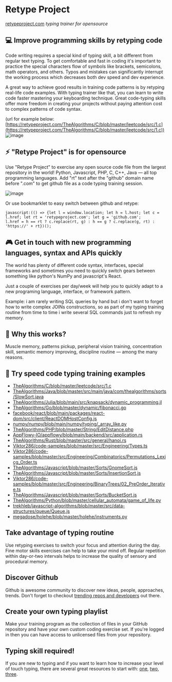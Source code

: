 # Retype Project

[retypeproject.com](https://retypeproject.com/) _typing trainer for opensource_

## :computer: Improve programming skills by retyping code

Code writing requires a special kind of typing skill, a bit different from regular text typing. To get comfortable and fast in coding it's important to practice the special characters flow of symbols like brackets, semicolons, math operators, and others. Typos and mistakes can significantly interrupt the working process which decreases both dev speed and dev experience.

A great way to achieve good results in training code patterns is by retyping real-life code examples. With typing trainer like that, you can learn to write code faster mastering your keyboarding technique. Great code-typing skills offer more freedom in creating your projects without paying attention cost to complex patterns of code syntax.

(url for example below: [https://retypeproject.com/TheAlgorithms/C/blob/master/leetcode/src/1.c](https://retypeproject.com/TheAlgorithms/C/blob/master/leetcode/src/1.c))
![image](https://user-images.githubusercontent.com/13506547/150652323-225dc326-1ce4-466a-b4e3-e28d304b4bd5.png)


## :zap: "Retype Project" is for opensource
Use "Retype Project" to exercise any open source code file from the largest repository in the world!
Python, Javascript, PHP, C, C++, Java — all top programming languages.
Add "rt" text after the "github" domain name before ".com" to get github file as a code typing training session.

![image](https://user-images.githubusercontent.com/13506547/150652550-bff87433-f272-479a-a0e2-e97cad0280e2.png)



Or use bookmarklet to easy switch between github and retype:
```
javascript:(() => {let l = window.location; let h = l.host; let c = l.href; let rt = 'retypeproject.com'; let g = 'github.com';
l.href = h == rt ? c.replace(rt, g) : h == g ? c.replace(g, rt) : 'https://' + rt})();
```

## :video_game: Get in touch with new programming languages, syntax and APIs quickly
The world has plenty of different code syntax, interfaces, special frameworks and sometimes you need to quickly switch gears between something like python's NumPy and javascript's React.

Just a couple of exercises per day/week will help you to quickly adapt to a new programing language, interface, or framework pattern.

Example: i am rarely writing SQL queries by hand but i don't want to forget how to write complex JOINs constructions, so as part of my typing training routine from time to time i write several SQL commands just to refresh my memory.

## :mechanical_arm: Why this works?
Muscle memory, patterns pickup, peripheral vision training, concentration skill, semantic memory improving, discipline routine — among the many reasons.

## :eyes: Try speed code typing training examples
- [TheAlgorithms/C/blob/master/leetcode/src/1.c](https://retypeproject.com/TheAlgorithms/C/blob/master/leetcode/src/1.c)
- [TheAlgorithms/Java/blob/master/src/main/java/com/thealgorithms/sorts/SlowSort.java](https://retypeproject.com/TheAlgorithms/Java/blob/master/src/main/java/com/thealgorithms/sorts/SlowSort.java)
- [TheAlgorithms/Julia/blob/main/src/knapsack/dynamic_programming.jl](https://retypeproject.com/TheAlgorithms/Julia/blob/main/src/knapsack/dynamic_programming.jl)
- [TheAlgorithms/Go/blob/master/dynamic/fibonacci.go](https://retypeproject.com/TheAlgorithms/Go/blob/master/dynamic/fibonacci.go)
- [facebook/react/blob/main/packages/react-dom/src/client/ReactDOMHostConfig.js](https://retypeproject.com/facebook/react/blob/main/packages/react-dom/src/client/ReactDOMHostConfig.js)
- [numpy/numpy/blob/main/numpy/typing/_array_like.py](https://retypeproject.com/numpy/numpy/blob/main/numpy/typing/_array_like.py)
- [TheAlgorithms/PHP/blob/master/String/EditDistance.php](https://retypeproject.com/TheAlgorithms/PHP/blob/master/String/EditDistance.php)
- [AppFlowy-IO/appflowy/blob/main/backend/src/application.rs](https://retypeproject.com/AppFlowy-IO/appflowy/blob/main/backend/src/application.rs)
- [TheAlgorithms/Rust/blob/master/src/general/hanoi.rs](https://retypeproject.com/TheAlgorithms/Rust/blob/master/src/general/hanoi.rs)
- [Viktor286/code-samples/blob/master/src/Engineering/Types.ts](https://retypeproject.com/Viktor286/code-samples/blob/master/src/Engineering/Types.ts)
- [Viktor286/code-samples/blob/master/src/Engineering/Combinatorics/Permutations_Lexicg_Order.ts](https://retypeproject.com/Viktor286/code-samples/blob/master/src/Engineering/Combinatorics/Permutations_Lexicg_Order.ts)
- [TheAlgorithms/Javascript/blob/master/Sorts/GnomeSort.js](https://retypeproject.com/TheAlgorithms/Javascript/blob/master/Sorts/GnomeSort.js)
- [TheAlgorithms/Javascript/blob/master/Sorts/InsertionSort.js](https://retypeproject.com/TheAlgorithms/Javascript/blob/master/Sorts/InsertionSort.js)
- [Viktor286/code-samples/blob/master/src/Engineering/BinaryTrees/02_PreOrder_Iterative.ts](https://retypeproject.com/Viktor286/code-samples/blob/master/src/Engineering/BinaryTrees/02_PreOrder_Iterative.ts)
- [TheAlgorithms/Javascript/blob/master/Sorts/BucketSort.js](https://retypeproject.com/TheAlgorithms/Javascript/blob/master/Sorts/BucketSort.js)
- [TheAlgorithms/Python/blob/master/cellular_automata/game_of_life.py](https://retypeproject.com/TheAlgorithms/Python/blob/master/cellular_automata/game_of_life.py)
- [trekhleb/javascript-algorithms/blob/master/src/data-structures/queue/Queue.js](https://retypeproject.com/trekhleb/javascript-algorithms/blob/master/src/data-structures/queue/Queue.js)
- [megadose/holehe/blob/master/holehe/instruments.py](https://retypeproject.com/megadose/holehe/blob/master/holehe/instruments.py)

## Take advantage of typing routine
Use retyping exercises to switch your focus and attention during the day. Fine motor skills exercises can help to take your mind off.  Regular repetition within day-or-two intervals helps to increase the quality of sensory and procedural memory.

## Discover Github
Github is awesome community to discover new ideas, people, approaches, trends.
Don't forget to checkout [trending repos and developers](https://github.com/trending?since=weekly) out there.

## Create your own typing playlist
Make your training program as the collection of files in your GitHub repository and have your own custom coding exercise set.
If you're logged in then you can have access to unlicensed files from your repository.

## Typing skill required!
If you are new to typing and if you want to learn how to increase your level of touch typing, there are several great resources to start with: [one](https://www.typing.com/), [two](https://www.ratatype.com/learn/), [three](https://www.keybr.com/).
